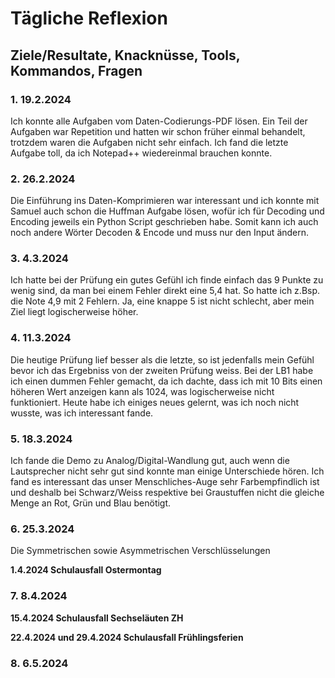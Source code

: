 # Tägliche Reflexion

## Ziele/Resultate, Knacknüsse, Tools, Kommandos, Fragen

### 1. 19.2.2024

Ich konnte alle Aufgaben vom Daten-Codierungs-PDF lösen. Ein Teil der Aufgaben war Repetition und hatten wir schon früher einmal behandelt, trotzdem waren die Aufgaben nicht sehr einfach. Ich fand die letzte Aufgabe toll, da ich Notepad++ wiedereinmal brauchen konnte.

### 2. 26.2.2024

Die Einführung ins Daten-Komprimieren war interessant und ich konnte mit Samuel auch schon die Huffman Aufgabe lösen, wofür ich für Decoding und Encoding jeweils ein Python Script geschrieben habe. Somit kann ich auch noch andere Wörter Decoden & Encode und muss nur den Input ändern.

### 3. 4.3.2024

Ich hatte bei der Prüfung ein gutes Gefühl ich finde einfach das 9 Punkte zu wenig sind, da man bei einem Fehler direkt eine 5,4 hat. So hatte ich z.Bsp. die Note 4,9 mit 2 Fehlern. Ja, eine knappe 5 ist nicht schlecht, aber mein Ziel liegt logischerweise höher.

### 4. 11.3.2024

Die heutige Prüfung lief besser als die letzte, so ist jedenfalls mein Gefühl bevor ich das Ergebniss von der zweiten Prüfung weiss. Bei der LB1 habe ich einen dummen Fehler gemacht, da ich dachte, dass ich mit 10 Bits einen höheren Wert anzeigen kann als 1024, was logischerweise nicht funktioniert. Heute habe ich einiges neues gelernt, was ich noch nicht wusste, was ich interessant fande.

### 5. 18.3.2024

Ich fande die Demo zu Analog/Digital-Wandlung gut, auch wenn die Lautsprecher nicht sehr gut sind konnte man einige Unterschiede hören. Ich fand es interessant das unser Menschliches-Auge sehr Farbempfindlich ist und deshalb bei Schwarz/Weiss respektive bei Graustuffen nicht die gleiche Menge an Rot, Grün und Blau benötigt.

### 6. 25.3.2024

Die Symmetrischen sowie Asymmetrischen Verschlüsselungen

**1.4.2024 Schulausfall Ostermontag**

### 7. 8.4.2024

**15.4.2024 Schulausfall Sechseläuten ZH**

**22.4.2024 und 29.4.2024  Schulausfall Frühlingsferien**

### 8. 6.5.2024
